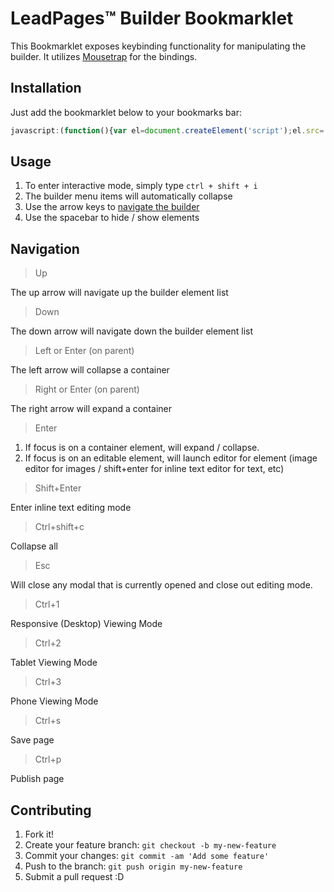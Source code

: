 # LeadPages&trade; Builder Bookmarklet

This Bookmarklet exposes keybinding functionality for manipulating the builder. It utilizes [Mousetrap](http://craig.is/killing/mice) for the bindings. 

## Installation

Just add the bookmarklet below to your bookmarks bar: 
```javascript
javascript:(function(){var el=document.createElement('script');el.src='https://rawgit.com/scottsilvi/builderBookmarklet/master/builderKeybinding.js';document.body.appendChild(el);})();
```

## Usage

1. To enter interactive mode, simply type `ctrl + shift + i`
2. The builder menu items will automatically collapse
3. Use the arrow keys to [navigate the builder](#navigation)
4. Use the spacebar to hide / show elements

## Navigation

> Up

The up arrow will navigate up the builder element list

> Down

The down arrow will navigate down the builder element list

> Left or Enter (on parent)

The left arrow will collapse a container

> Right or Enter (on parent)

The right arrow will expand a container

> Enter

1. If focus is on a container element, will expand / collapse. 
2. If focus is on an editable element, will launch editor for element (image editor for images / shift+enter for inline text editor for text, etc)

> Shift+Enter

Enter inline text editing mode

> Ctrl+shift+c

Collapse all

> Esc

Will close any modal that is currently opened and close out editing mode.

> Ctrl+1

Responsive (Desktop) Viewing Mode

> Ctrl+2

Tablet Viewing Mode

> Ctrl+3

Phone Viewing Mode

> Ctrl+s

Save page

> Ctrl+p

Publish page

## Contributing

1. Fork it!
2. Create your feature branch: `git checkout -b my-new-feature`
3. Commit your changes: `git commit -am 'Add some feature'`
4. Push to the branch: `git push origin my-new-feature`
5. Submit a pull request :D
